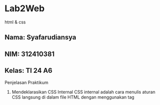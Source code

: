 # Lab2Web
html &amp; css

## Nama: Syafarudiansya
## NIM: 312410381
## Kelas: TI 24 A6

Penjelasan Praktikum

1. Mendeklarasikan CSS Internal
CSS internal adalah cara menulis aturan CSS langsung di dalam file HTML dengan menggunakan tag <style> di bagian <head>. Dengan cara ini, styling untuk elemen-elemen di halaman bisa diatur tanpa harus bikin file CSS terpisah.

```html
<head>
    <title>CSS Dasar</title>
    <style>
        body {
            font-family:'Open Sans', sans-serif;
        }
        header {
            min-height: 80px;
            border-bottom:1px solid #77CCEF;
        }
        h1 {
            font-size: 24px;
            color: #0F189F;
            text-align: center;
            padding: 20px 10px;
        }
        h1 i {
            color:#6d6a6b;
        }
    </style>
</head>
```
<img src="gambar/1.png" width="500"/>


